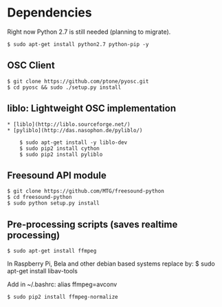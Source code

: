 # Dependencies

Right now Python 2.7 is still needed (planning to migrate).

    $ sudo apt-get install python2.7 python-pip -y

## OSC Client
    $ git clone https://github.com/ptone/pyosc.git
    $ cd pyosc && sudo ./setup.py install

## liblo: Lightweight OSC implementation
    * [liblo](http://liblo.sourceforge.net/)
    * [pyliblo](http://das.nasophon.de/pyliblo/)

        $ sudo apt-get install -y liblo-dev
        $ sudo pip2 install cython 
        $ sudo pip2 install pyliblo 

## Freesound API module
```
$ git clone https://github.com/MTG/freesound-python
$ cd freesound-python
$ sudo python setup.py install
```

## Pre-processing scripts (saves realtime processing)

    $ sudo apt-get install ffmpeg

In Raspberry Pi, Bela and other debian based systems replace by:
    $ sudo apt-get install libav-tools

Add in ~/.bashrc:
    alias ffmpeg=avconv

    $ sudo pip2 install ffmpeg-normalize


